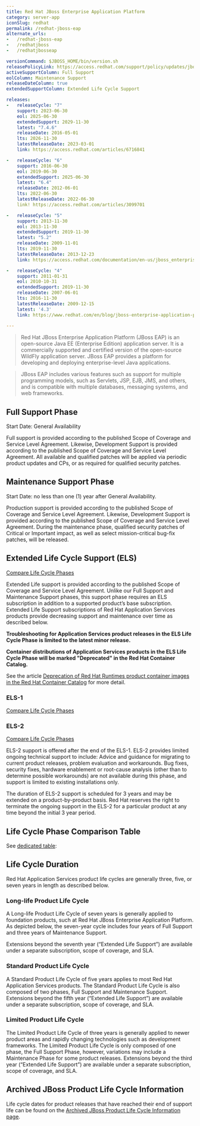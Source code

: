 ```yaml
---
title: Red Hat JBoss Enterprise Application Platform
category: server-app
iconSlug: redhat
permalink: /redhat-jboss-eap
alternate_urls:
-   /redhat-jboss-eap
-   /redhatjboss
-   /redhatjbosseap

versionCommand: $JBOSS_HOME/bin/version.sh
releasePolicyLink: https://access.redhat.com/support/policy/updates/jboss_notes#phases
activeSupportColumn: Full Support
eolColumn: Maintenance Support
releaseDateColumn: true
extendedSupportColumn: Extended Life Cycle Support

releases:
-   releaseCycle: "7"
    support: 2023-06-30
    eol: 2025-06-30
    extendedSupport: 2029-11-30
    latest: "7.4.6"
    releaseDate: 2016-05-01
    lts: 2026-11-30
    latestReleaseDate: 2023-03-01
    link: https://access.redhat.com/articles/6716841

-   releaseCycle: "6"
    support: 2016-06-30
    eol: 2019-06-30
    extendedSupport: 2025-06-30
    latest: "6.4"
    releaseDate: 2012-06-01
    lts: 2022-06-30
    latestReleaseDate: 2022-06-30
    link! https://access.redhat.com/articles/3099701

-   releaseCycle: "5"
    support: 2013-11-30
    eol: 2013-11-30
    extendedSupport: 2019-11-30
    latest: "5.2"
    releaseDate: 2009-11-01
    lts: 2019-11-30
    latestReleaseDate: 2013-12-23
    link: https://access.redhat.com/documentation/en-us/jboss_enterprise_application_platform/5/html/release_notes_5.2.0/index

-   releaseCycle: "4"
    support: 2011-01-31
    eol: 2010-10-31
    extendedSupport: 2019-11-30
    releaseDate: 2007-06-01
    lts: 2016-11-30
    latestReleaseDate: 2009-12-15
    latest: '4.3'
    link: https://www.redhat.com/en/blog/jboss-enterprise-application-platform-43-is-here
    
---
```


> Red Hat JBoss Enterprise Application Platform (JBoss EAP) is an open-source Java EE (Enterprise Edition) application server.
> It is a commercially supported and certified version of the open-source WildFly application server.
> JBoss EAP provides a platform for developing and deploying enterprise-level Java applications.

> JBoss EAP includes various features such as support for multiple programming models, such as Servlets, JSP, EJB, JMS,
> and others, and is compatible with multiple databases, messaging systems, and web frameworks.


## Full Support Phase

Start Date: General Availability

Full support is provided according to the published Scope of Coverage and Service Level Agreement.
Likewise, Development Support is provided according to the published Scope of Coverage and Service Level
Agreement.
All available and qualified patches will be applied via periodic product updates and CPs, or
as required for qualified security patches.

## Maintenance Support Phase

Start Date: no less than one (1) year after General Availability.

Production support is provided according to the published Scope of Coverage and Service Level Agreement. Likewise,
Development Support is provided according to the published Scope of Coverage and Service Level Agreement. During
the maintenance phase, qualified security patches of Critical or Important impact, as well as select
mission-critical bug-fix patches, will be released.

## Extended Life Cycle Support (ELS)

[Compare Life Cycle Phases](https://access.redhat.com/support/policy/updates/jboss_notes#phase_compare)

Extended Life support is provided according to the published Scope of Coverage and Service Level
Agreement. Unlike our Full Support and Maintenance Support phases, this support phase requires an ELS
subscription in addition to a supported product’s base subscription. Extended Life Support subscriptions
of Red Hat Application Services products provide decreasing support and maintenance over time as described below.

**Troubleshooting for Application Services product releases in the ELS Life Cycle Phase is limited to the latest minor release.**

**Container distributions of Application Services products in the ELS Life Cycle Phase will be marked "Deprecated" in the Red Hat Container Catalog.**

See the article [Deprecation of Red Hat Runtimes product container images in the Red Hat Container Catalog](https://access.redhat.com/articles/6200982) for more detail.

### ELS-1

[Compare Life Cycle Phases](https://access.redhat.com/support/policy/updates/jboss_notes#phase_compare)

### ELS-2

[Compare Life Cycle Phases](https://access.redhat.com/support/policy/updates/jboss_notes#phase_compare)

ELS-2 support is offered after the end of the ELS-1. ELS-2 provides limited ongoing technical support to
include: Advice and guidance for migrating to current product releases, problem evaluation and workarounds.
Bug fixes, security fixes, hardware enablement or root-cause analysis (other than to determine possible
workarounds) are not available during this phase, and support is limited to existing installations only.

The duration of ELS-2 support is scheduled for 3 years and may be extended on a product-by-product basis.
Red Hat reserves the right to terminate the ongoing support in the ELS-2 for a particular product at any
time beyond the initial 3 year period.

## Life Cycle Phase Comparison Table

See [dedicated table](https://access.redhat.com/support/policy/updates/jboss_notes#p_eap): 

## Life Cycle Duration

Red Hat Application Services product life cycles are generally three, five, or seven years in length as described below.

### Long-life Product Life Cycle

A Long-life Product Life Cycle of seven years is generally applied to foundation products, such at Red Hat JBoss
Enterprise Application Platform. As depicted below, the seven-year cycle includes four years of Full Support and
three years of Maintenance Support.

Extensions beyond the seventh year (“Extended Life Support”) are available under a separate subscription, scope of coverage, and SLA.

### Standard Product Life Cycle

A Standard Product Life Cycle of five years applies to most Red Hat Application Services products.
The Standard Product Life Cycle is also composed of two phases, Full Support and Maintenance Support.
Extensions beyond the fifth year (“Extended Life Support”) are available under a separate subscription,
scope of coverage, and SLA.

### Limited Product Life Cycle

The Limited Product Life Cycle of three years is generally applied to newer product areas and rapidly changing
technologies such as development frameworks. The Limited Product Life Cycle is only composed of one phase, the Full
Support Phase, however, variations may include a Maintenance Phase for some product releases. Extensions beyond the
third year (“Extended Life Support”) are available under a separate subscription, scope of coverage, and SLA.

## Archived JBoss Product Life Cycle Information 

 Life cycle dates for product releases that have reached their end of support life can be found on the
 [Archived JBoss Product Life Cycle Information page](https://access.redhat.com/site/support/policy/updates/jboss_notes/eol/).
